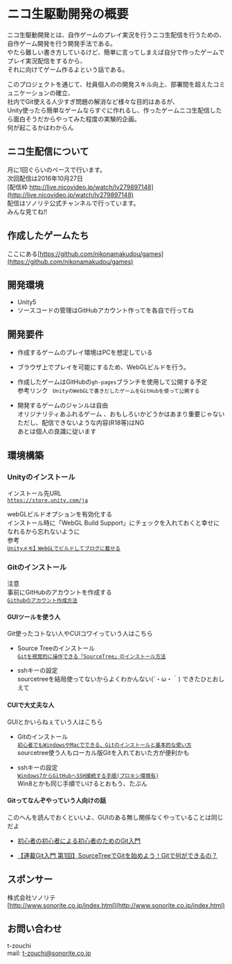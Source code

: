 # ニコ生駆動開発の概要

ニコ生駆動開発とは、自作ゲームのプレイ実況を行うニコ生配信を行うための、自作ゲーム開発を行う開発手法である。   
やたら難しい書き方しているけど、簡単に言ってしまえば自分で作ったゲームでプレイ実況配信をするから、  
それに向けてゲーム作るよという話である。   

このプロジェクトを通じて、社員個人のの開発スキル向上、部署間を超えたコミュニケーションの確立、  
社内でGit使える人少すぎ問題の解消など様々な目的はあるが、  
Unity使ったら簡単なゲームならすぐに作れるし、作ったゲームニコ生配信したら面白そうだからやってみた程度の実験的企画。  
何が起こるかはわからん  
## ニコ生配信について
月に1回ぐらいのペースで行います。  
次回配信は2016年10月27日  
[配信枠 http://live.nicovideo.jp/watch/lv279897148](http://live.nicovideo.jp/watch/lv279897148)  
配信は<a url=http://ch.nicovideo.jp/sonorite/live>ソノリテ公式チャンネル</a>で行っています。  
みんな見てね!!


## 作成したゲームたち
ここにある[https://github.com/nikonamakudou/games](https://github.com/nikonamakudou/games)  

## 開発環境
- Unity5
- ソースコードの管理はGitHubアカウント作ってを各自で行ってね


## 開発要件
- 作成するゲームのプレイ環境はPCを想定している
 - ブラウザ上でプレイを可能にするため、WebGLビルドを行う。
 - 作成したゲームはGitHubの`gh-pages`ブランチを使用して公開する予定  
 参考リンク  <a url=http://qiita.com/tanaka_lit/items/c32760e1cc2ba01e8f9a>` UnityのWebGLで書きだしたゲームをGitHubを使って公開する` </a>   


- 開発するゲームのジャンルは自由  
  オリジナリティあふれるゲーム 、おもしろいかどうかはあまり重要じゃない   
    ただし、配信できないような内容(R18等)はNG  
    あとは個人の良識に従います

## 環境構築
### Unityのインストール
インストール先URL  
[`https://store.unity.com/ja`](https://store.unity.com/ja)  

webGLビルドオプションを有効化する  
インストール時に「WebGL Build Support」にチェックを入れておくと幸せになれるから忘れないように  
参考  
[`Unityメモ】WebGLでビルドしてブログに載せる`](http://b-shiki.hatenablog.com/entry/2016/01/12/034021)  


### Gitのインストール  
注意  
事前にGitHubのアカウントを作成する  
 [`Githubのアカウント作成方法`](http://qiita.com/rshibasa/items/f62db870ed573ca4dced)  

#### GUIツールを使う人  
Git使ったコトない人やCUIコワイっていう人はこちら
- Source Treeのインストール  
  [`Gitを視覚的に操作できる「SourceTree」のインストール方法`](http://nelog.jp/sourcetree)  

- sshキーの設定  
  sourcetreeを結局使ってないからよくわかんない(´・ω・｀)  できたひとおしえて

#### CUIで大丈夫な人
GUIとかいらねぇていう人はこちら
- Gitのインストール  
[`初心者でもWindowsやMacでできる、Gitのインストールと基本的な使い方`](http://www.atmarkit.co.jp/ait/articles/1603/31/news026.html)  
sourcetree使う人もローカル版Gitを入れておいた方が便利かも

- sshキーの設定  
  [`Windows7からGitHubへSSH接続する手順(プロキシ環境有)`](http://qiita.com/bu-son/items/2efc10a18d7a46f14555)  
  Win8とかも同じ手順でいけるとおもう、たぶん

#### Gitってなんぞやっていう人向けの話
このへんを読んでおくといいよ、GUIのある無し関係なくやっていることは同じだよ  
  - [初心者の初心者による初心者のためのGit入門](http://qiita.com/novl/items/5491b4bb87170aa58a2e)    

- [【連載Git入門 第1回】SourceTreeでGitを始めよう！Gitで何ができるの？](http://naichilab.blogspot.jp/2014/01/git-1sourcetreegitgit.html)  

## スポンサー
株式会社ソノリテ  
[http://www.sonorite.co.jp/index.html](http://www.sonorite.co.jp/index.html)  

## お問い合わせ
t-zouchi  
mail: t-zouchi@sonorite.co.jp

